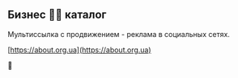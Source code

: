 ## Бизнес 💙💛 каталог

Мультиссылка с продвижением - реклама в социальных сетях.

[https://about.org.ua](https://about.org.ua)

 👋

<!--
**aboutorgua/aboutorgua** is a ✨ _special_ ✨ repository because its `README.md` (this file) appears on your GitHub profile.

Here are some ideas to get you started:

- 🔭 I’m currently working on ...
- 🌱 I’m currently learning ...
- 👯 I’m looking to collaborate on ...
- 🤔 I’m looking for help with ...
- 💬 Ask me about ...
- 📫 How to reach me: ...
- 😄 Pronouns: ...
- ⚡ Fun fact: ...
-->
